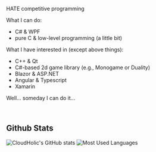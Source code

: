 HATE competitive programming

What I can do:
  - C# & WPF
  - pure C & low-level programming (a little bit)

What I have interested in (except above things):
  - C++ & Qt
  - C#-based 2d game library (e.g., Monogame or Duality)
  - Blazor & ASP.NET
  - Angular & Typescript
  - Xamarin

Well... someday I can do it...

<br/>

Github Stats
------------
![CloudHolic's GitHub stats](https://github-readme-stats.vercel.app/api?username=CloudHolic&count_private=true&show_icons=true)
![Most Used Languages](https://github-readme-stats.vercel.app/api/top-langs/?username=CloudHolic&layout=compact)
